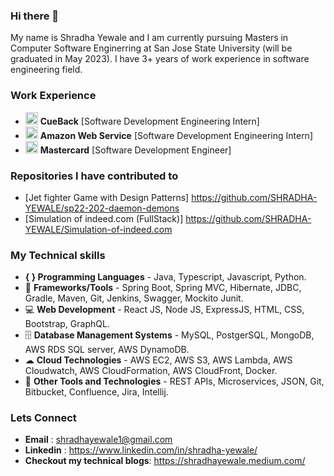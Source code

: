 ### Hi there 👋

My name is Shradha Yewale and I am currently pursuing Masters in Computer Software Enginerring at San Jose State University (will be graduated in May 2023). I have 3+ years of work experience in software engineering field. 

### Work Experience

* <img width="20" alt="image" src="https://user-images.githubusercontent.com/22095857/210916916-82ca059b-5f7b-4d27-88e0-efa2fe1b8e0f.png"> **CueBack** [Software Development Engineering Intern]
* <img width="20" alt="image" src="https://user-images.githubusercontent.com/22095857/210917652-39b6adff-0340-449d-a6df-792571e86f2d.png"> **Amazon Web Service** [Software Development Engineering Intern]
* <img width="20" alt="image" src="https://user-images.githubusercontent.com/22095857/210917946-75a74ec2-e881-4442-9f63-47cfad5890d2.png"> **Mastercard** [Software Development Engineer]


### Repositories I have contributed to
* [Jet fighter Game with Design Patterns] https://github.com/SHRADHA-YEWALE/sp22-202-daemon-demons 
* [Simulation of indeed.com (FullStack)] https://github.com/SHRADHA-YEWALE/Simulation-of-indeed.com

### My Technical skills

* **{ } Programming Languages** - Java, Typescript, Javascript, Python.
* 🧰 **Frameworks/Tools** - Spring Boot, Spring MVC, Hibernate, JDBC, Gradle, Maven, Git, Jenkins, Swagger, Mockito Junit.
* 💻 **Web Development** - React JS, Node JS, ExpressJS, HTML, CSS, Bootstrap, GraphQL.
* 🗄 **Database Management Systems** - MySQL, PostgerSQL, MongoDB, AWS RDS SQL server, AWS DynamoDB.
* ☁ **Cloud Technologies** - AWS EC2, AWS S3, AWS Lambda, AWS Cloudwatch, AWS CloudFormation, AWS CloudFront, Docker.
* 🥸 **Other Tools and Technologies** - REST APIs, Microservices, JSON, Git, Bitbucket, Confluence, Jira, Intellij.

### Lets Connect

* **Email** : shradhayewale1@gmail.com
* **Linkedin** : https://www.linkedin.com/in/shradha-yewale/
* **Checkout my technical blogs**: https://shradhayewale.medium.com/


<!--
**SHRADHA-YEWALE/SHRADHA-YEWALE** is a ✨ _special_ ✨ repository because its `README.md` (this file) appears on your GitHub profile.

Here are some ideas to get you started:

- 🔭 I’m currently working on ...
- 🌱 I’m currently learning ...
- 👯 I’m looking to collaborate on ...
- 🤔 I’m looking for help with ...
- 💬 Ask me about ...
- 📫 How to reach me: ...
- 😄 Pronouns: ...
- ⚡ Fun fact: ...
-->
